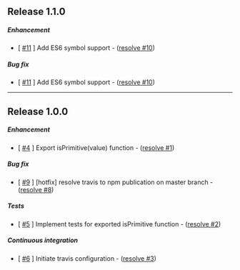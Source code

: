 ## Release 1.1.0
##### Enhancement
- [ [#11](https://github.com/stafyniaksacha/is-really-primitive/pull/11) ] Add ES6 symbol support - ([resolve #10](https://github.com/stafyniaksacha/is-really-primitive/issue/11))

##### Bug fix
- [ [#11](https://github.com/stafyniaksacha/is-really-primitive/pull/11) ] Add ES6 symbol support - ([resolve #10](https://github.com/stafyniaksacha/is-really-primitive/issue/11))

---

## Release 1.0.0
##### Enhancement
- [ [#4](https://github.com/stafyniaksacha/is-really-primitive/pull/4) ] Export isPrimitive(value) function - ([resolve #1](https://github.com/stafyniaksacha/is-really-primitive/issue/4))

##### Bug fix
- [ [#9](https://github.com/stafyniaksacha/is-really-primitive/pull/9) ] [hotfix] resolve travis to npm publication on master branch - ([resolve #8](https://github.com/stafyniaksacha/is-really-primitive/issue/8))

##### Tests
- [ [#5](https://github.com/stafyniaksacha/is-really-primitive/pull/5) ] Implement tests for exported isPrimitive function - ([resolve #2](https://github.com/stafyniaksacha/is-really-primitive/issue/2))

##### Continuous integration
- [ [#6](https://github.com/stafyniaksacha/is-really-primitive/pull/6) ] Initiate travis configuration - ([resolve #3](https://github.com/stafyniaksacha/is-really-primitive/issue/3))
